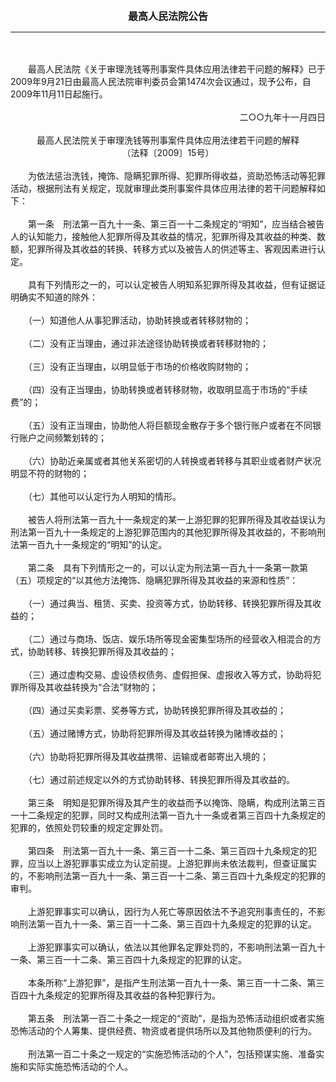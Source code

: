 <div id="div_content"><font color="#760026"></font> <p align="center"><b><font style="font-size:16px;" class="MTitle">最高人民法院公告</font></b></p><hr color="red"><br>
<br>
　　最高人民法院《关于审理洗钱等刑事案件具体应用法律若干问题的解释》已于2009年9月21日由最高人民法院审判委员会第1474次会议通过，现予公布，自2009年11月11日起施行。<br>
<br>
<div align="right">　　二○○九年十一月四日<br>
</div><br>
<div align="center">最高人民法院关于审理洗钱等刑事案件具体应用法律若干问题的解释<br>
（法释〔2009〕15号）<br>
</div><br>
　　为依法惩治洗钱，掩饰、隐瞒犯罪所得、犯罪所得收益，资助恐怖活动等犯罪活动，根据刑法有关规定，现就审理此类刑事案件具体应用法律的若干问题解释如下：<br>
<br>
<font class="TiaoNoA">　　第一条</font>　刑法第一百九十一条、第三百一十二条规定的“明知”，应当结合被告人的认知能力，接触他人犯罪所得及其收益的情况，犯罪所得及其收益的种类、数额，犯罪所得及其收益的转换、转移方式以及被告人的供述等主、客观因素进行认定。<br>
<br>
　　具有下列情形之一的，可以认定被告人明知系犯罪所得及其收益，但有证据证明确实不知道的除外：<br>
<br>
　　（一）知道他人从事犯罪活动，协助转换或者转移财物的；<br>
<br>
　　（二）没有正当理由，通过非法途径协助转换或者转移财物的；<br>
<br>
　　（三）没有正当理由，以明显低于市场的价格收购财物的；<br>
<br>
　　（四）没有正当理由，协助转换或者转移财物，收取明显高于市场的“手续费”的；<br>
<br>
　　（五）没有正当理由，协助他人将巨额现金散存于多个银行账户或者在不同银行账户之间频繁划转的；<br>
<br>
　　（六）协助近亲属或者其他关系密切的人转换或者转移与其职业或者财产状况明显不符的财物的；<br>
<br>
　　（七）其他可以认定行为人明知的情形。<br>
<br>
　　被告人将刑法第一百九十一条规定的某一上游犯罪的犯罪所得及其收益误认为刑法第一百九十一条规定的上游犯罪范围内的其他犯罪所得及其收益的，不影响刑法第一百九十一条规定的“明知”的认定。<br>
<br><font class="TiaoNoA">　　第二条</font>　具有下列情形之一的，可以认定为刑法第一百九十一条第一款第（五）项规定的“以其他方法掩饰、隐瞒犯罪所得及其收益的来源和性质”：<br>
<br>
　　（一）通过典当、租赁、买卖、投资等方式，协助转移、转换犯罪所得及其收益的；<br>
<br>
　　（二）通过与商场、饭店、娱乐场所等现金密集型场所的经营收入相混合的方式，协助转移、转换犯罪所得及其收益的；<br>
<br>
　　（三）通过虚构交易、虚设债权债务、虚假担保、虚报收入等方式，协助将犯罪所得及其收益转换为“合法”财物的；<br>
<br>
　　（四）通过买卖彩票、奖券等方式，协助转换犯罪所得及其收益的；<br>
<br>
　　（五）通过赌博方式，协助将犯罪所得及其收益转换为赌博收益的；<br>
<br>
　　（六）协助将犯罪所得及其收益携带、运输或者邮寄出入境的；<br>
<br>
　　（七）通过前述规定以外的方式协助转移、转换犯罪所得及其收益的。<br>
<br><font class="TiaoNoA">　　第三条</font>　明知是犯罪所得及其产生的收益而予以掩饰、隐瞒，构成刑法第三百一十二条规定的犯罪，同时又构成刑法第一百九十一条或者第三百四十九条规定的犯罪的，依照处罚较重的规定定罪处罚。<br>
<br><font class="TiaoNoA">　　第四条</font>　刑法第一百九十一条、第三百一十二条、第三百四十九条规定的犯罪，应当以上游犯罪事实成立为认定前提。上游犯罪尚未依法裁判，但查证属实的，不影响刑法第一百九十一条、第三百一十二条、第三百四十九条规定的犯罪的审判。<br>
<br>
　　上游犯罪事实可以确认，因行为人死亡等原因依法不予追究刑事责任的，不影响刑法第一百九十一条、第三百一十二条、第三百四十九条规定的犯罪的认定。<br>
<br>
　　上游犯罪事实可以确认，依法以其他罪名定罪处罚的，不影响刑法第一百九十一条、第三百一十二条、第三百四十九条规定的犯罪的认定。<br>
<br>
　　本条所称“上游犯罪”，是指产生刑法第一百九十一条、第三百一十二条、第三百四十九条规定的犯罪所得及其收益的各种犯罪行为。<br>
<br><font class="TiaoNoA">　　第五条</font>　刑法第一百二十条之一规定的“资助”，是指为恐怖活动组织或者实施恐怖活动的个人筹集、提供经费、物资或者提供场所以及其他物质便利的行为。<br>
<br>
　　刑法第一百二十条之一规定的“实施恐怖活动的个人”，包括预谋实施、准备实施和实际实施恐怖活动的个人。<br>
<br><br>
</div>